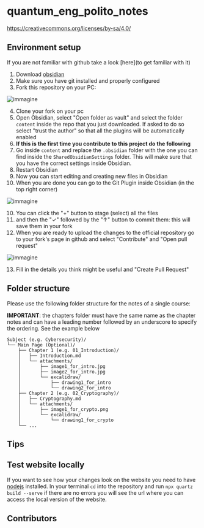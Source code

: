 # quantum_eng_polito_notes
 
https://creativecommons.org/licenses/by-sa/4.0/

## Environment setup

If you are not familiar with github take a look [here](to get familiar with it)

1) Download [obsidian](https://obsidian.md/)
2) Make sure you have git installed and properly configured
3) Fork this repository on your PC:

![immagine](https://github.com/gamberoillecito/QuantumEngPolitoNotes/assets/42670032/06e0afdd-6a1e-41db-9d23-faa5a4555350)

4) Clone your fork on your pc
6) Open Obsidian, select "Open folder as vault" and select the folder `content` inside the repo that you just downloaded.
If asked to do so select "trust the author" so that all the plugins will be automatically enabled
7) **If this is the first time you contribute to this project do the following**
  1) Go inside `content` and replace the `.obsidian` folder with the one you can find
  inside the `SharedObsidianSettings` folder. This will make sure that you have the
  correct settings inside Obsidian.
  2) Restart Obsidian
8) Now you can start editing and creating new files in Obsidian
9) When you are done you can go to the Git Plugin inside Obsidian (in the top right corner)

![immagine](https://github.com/gamberoillecito/QuantumEngPolitoNotes/assets/42670032/7a94b746-f15e-4938-b461-221aa19058d3)

10) You can click the "+" button to stage (select) all the files
11) and then the "✓" followed by the "↑" button to commit them: this will save them in your fork
12) When you are ready to upload the changes to the official repository go to your fork's page in github and select "Contribute" and "Open pull request"

![immagine](https://github.com/gamberoillecito/QuantumEngPolitoNotes/assets/42670032/b4571d20-38be-472a-af7d-67c5812c7c9d)

13) Fill in the details you think might be useful and "Create Pull Request"

<!-- 2) Go to settings -> Community plugins and click "Turn on community plugins"
3) Click on "Browse" and install the following plugins and enable them
    1) **Paste image rename** by "Reorx"
    2) (Optional but suggested): **Latex Suite** by "artisticat1" (you can find my snippets in the `extra` folder in this repo)
    3) (Optional): **Excalidraw** by "Zsolt Vicsian". If you want to use excalidraw replace the 
4) Go to settings -> Files & Links:
    1) Set "New link format" to "shortest path when possible
    2) Make sure use [[Wikilinks]] is not checked
    3) Set "Default location for new attachments" to "In subfolder under current folder"
    4) Set "Subfolder name" to "attachments" without -->

## Folder structure

Please use the following folder structure for the notes of a single course:

**IMPORTANT**: the chapters folder must have the same name as the chapter notes and can have a leading number followed by an underscore
to specify the ordering. See the example below

```
Subject (e.g. Cybersecurity)/
└── Main Page (Optional)/
    ├── Chapter 1 (e.g. 01_Introduction)/
    │   ├── Introduction.md
    │   └── attachments/
    │       ├── image1_for_intro.jpg
    │       ├── image2_for_intro.jpg
    │       └── excalidraw/
    │           ├── drawing1_for_intro
    │           └── drawing2_for_intro
    ├── Chapter 2 (e.g. 02_Cryptography)/
    │   ├── Cryptography.md
    │   └── attachments/
    │       ├── image1_for_crypto.png
    │       └── excalidraw/
    │           └── drawing1_for_crypto
    └── ...
```

## Tips


## Test website locally

If you want to see how your changes look on the website you need to have 
[nodejs](https://nodejs.org/en) installed. In your terminal `cd` into the 
repository and run `npx quartz build --serve` if there are no errors you will
see the url where you can access the local version of the website.

## Contributors
